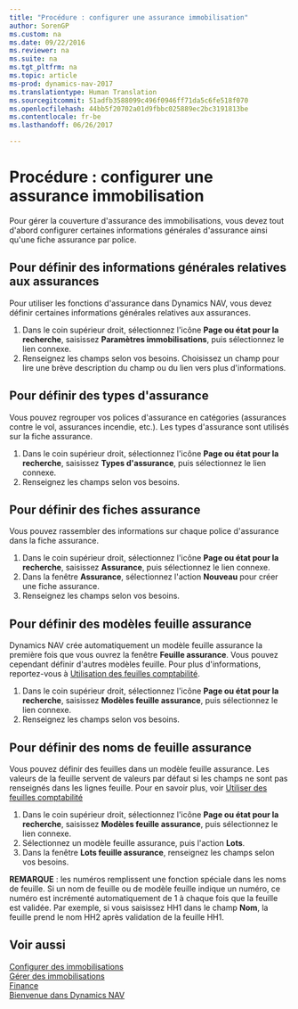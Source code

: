 ```yaml
---
title: "Procédure : configurer une assurance immobilisation"
author: SorenGP
ms.custom: na
ms.date: 09/22/2016
ms.reviewer: na
ms.suite: na
ms.tgt_pltfrm: na
ms.topic: article
ms-prod: dynamics-nav-2017
ms.translationtype: Human Translation
ms.sourcegitcommit: 51adfb3588099c496f0946ff71da5c6fe518f070
ms.openlocfilehash: 44bb5f20702a01d9fbbc025889ec2bc3191813be
ms.contentlocale: fr-be
ms.lasthandoff: 06/26/2017

---
```


# <a name="how-to-set-up-fixed-asset-insurance"></a>Procédure : configurer une assurance immobilisation
Pour gérer la couverture d'assurance des immobilisations, vous devez tout d'abord configurer certaines informations générales d'assurance ainsi qu'une fiche assurance par police.

## <a name="to-set-up-general-insurance-information"></a>Pour définir des informations générales relatives aux assurances  
Pour utiliser les fonctions d'assurance dans Dynamics NAV, vous devez définir certaines informations générales relatives aux assurances.  
1. Dans le coin supérieur droit, sélectionnez l'icône **Page ou état pour la recherche**, saisissez **Paramètres immobilisations**, puis sélectionnez le lien connexe.  
2. Renseignez les champs selon vos besoins. Choisissez un champ pour lire une brève description du champ ou du lien vers plus d'informations.  

## <a name="to-set-up-insurance-types"></a>Pour définir des types d'assurance  
Vous pouvez regrouper vos polices d'assurance en catégories (assurances contre le vol, assurances incendie, etc.). Les types d'assurance sont utilisés sur la fiche assurance.
1. Dans le coin supérieur droit, sélectionnez l'icône **Page ou état pour la recherche**, saisissez **Types d'assurance**, puis sélectionnez le lien connexe.  
2. Renseignez les champs selon vos besoins.

## <a name="to-set-up-insurance-cards"></a>Pour définir des fiches assurance  
Vous pouvez rassembler des informations sur chaque police d'assurance dans la fiche assurance.  
1. Dans le coin supérieur droit, sélectionnez l'icône **Page ou état pour la recherche**, saisissez **Assurance**, puis sélectionnez le lien connexe.  
2. Dans la fenêtre **Assurance**, sélectionnez l'action **Nouveau** pour créer une fiche assurance.  
3. Renseignez les champs selon vos besoins.

## <a name="to-set-up-insurance-journal-templates"></a>Pour définir des modèles feuille assurance  
Dynamics NAV crée automatiquement un modèle feuille assurance la première fois que vous ouvrez la fenêtre **Feuille assurance**. Vous pouvez cependant définir d'autres modèles feuille. Pour plus d'informations, reportez-vous à [Utilisation des feuilles comptabilité](ui-work-general-journals.md).  
1. Dans le coin supérieur droit, sélectionnez l'icône **Page ou état pour la recherche**, saisissez **Modèles feuille assurance**, puis sélectionnez le lien connexe.  
2. Renseignez les champs selon vos besoins.

## <a name="to-set-up-insurance-journal-batches"></a>Pour définir des noms de feuille assurance  
Vous pouvez définir des feuilles dans un modèle feuille assurance. Les valeurs de la feuille servent de valeurs par défaut si les champs ne sont pas renseignés dans les lignes feuille. Pour en savoir plus, voir [Utiliser des feuilles comptabilité](ui-work-general-journals.md)  
1. Dans le coin supérieur droit, sélectionnez l'icône **Page ou état pour la recherche**, saisissez **Modèles feuille assurance**, puis sélectionnez le lien connexe.  
2. Sélectionnez un modèle feuille assurance, puis l'action **Lots**.
3. Dans la fenêtre **Lots feuille assurance**, renseignez les champs selon vos besoins.

**REMARQUE** : les numéros remplissent une fonction spéciale dans les noms de feuille. Si un nom de feuille ou de modèle feuille indique un numéro, ce numéro est incrémenté automatiquement de 1 à chaque fois que la feuille est validée. Par exemple, si vous saisissez HH1 dans le champ **Nom**, la feuille prend le nom HH2 après validation de la feuille HH1.

## <a name="see-also"></a>Voir aussi
[Configurer des immobilisations](fa-setup.md)  
[Gérer des immobilisations](fa-manage.md)  
[Finance](finance-setup.md)  
[Bienvenue dans Dynamics NAV](across-get-started.md)

